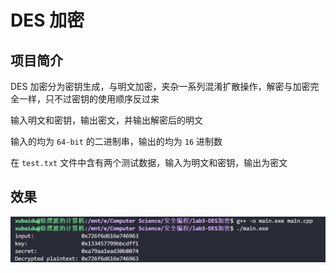 # DES 加密

## 项目简介

DES 加密分为密钥生成，与明文加密，夹杂一系列混淆扩散操作，解密与加密完全一样，只不过密钥的使用顺序反过来

输入明文和密钥，输出密文，并输出解密后的明文

输入的均为 ```64-bit``` 的二进制串，输出的均为 ```16``` 进制数

在 ```test.txt``` 文件中含有两个测试数据，输入为明文和密钥，输出为密文

## 效果

![](./prob.png)
